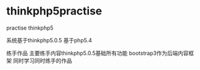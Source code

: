 # thinkphp5practise
practise thinkphp5

系统基于thinkphp5.0.5
基于php5.4
 
练手作品
主要练手内容thinkphp5.0.5基础所有功能
bootstrap3作为后端内容框架  同时学习同时练手的作品